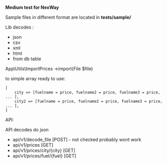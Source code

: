 **Medium test for NexWay**

Sample files in different format are located in **tests/sample/**

Lib decodes :
- json
- csv
- xml
- html
- from db table

App\Utils\ImportPrices 
->import(File $file)

to simple array ready to use:


    [
        city => [fuelname = price, fuelname2 = price, fuelname3 = price, ... ],
        city2 => [fuelname = price, fuelname2 = price, fuelname3 = price, ... ],
    ]


API:

API decodes do json
- api/v1/decode_file [POST] - not checked probably wont work
- api/v1/prices [GET]
- api/v1/prices/city/{city} [GET]
- api/v1/prices/fuel/{fuel} [GET]
